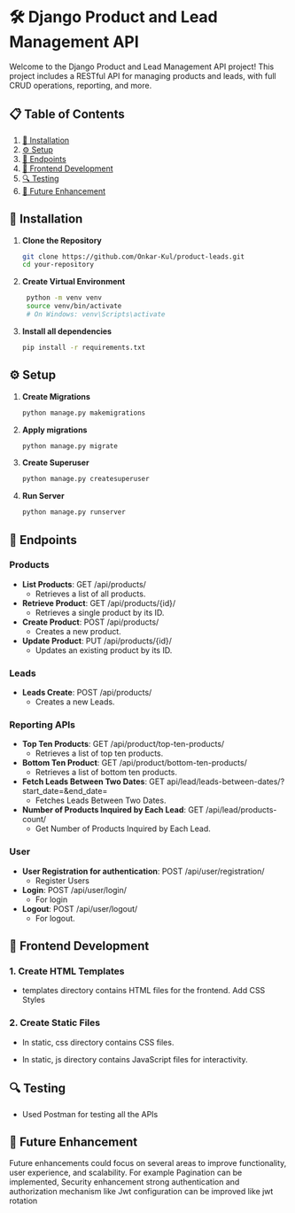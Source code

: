 # 🛠️ Django Product and Lead Management API

Welcome to the Django Product and Lead Management API project! This project includes a RESTful API for managing products and leads, with full CRUD operations, reporting, and more.

## 📋 Table of Contents
1. [🔧 Installation](#installation)
2. [⚙️ Setup](#setup)
3. [📂 Endpoints](#endpoints)
4. [🎨 Frontend Development](#frontend-development)
5. [🔍 Testing](#testing)
6. [📄 Future Enhancement](#future-enhancement)

## 🔧 Installation

1. **Clone the Repository**
   ```bash
   git clone https://github.com/Onkar-Kul/product-leads.git
   cd your-repository

2. **Create Virtual Environment**
   ```bash
    python -m venv venv
    source venv/bin/activate  
    # On Windows: venv\Scripts\activate

3. **Install all dependencies**
   ```bash
   pip install -r requirements.txt

## ⚙️ Setup

1. **Create Migrations**
   ```bash
   python manage.py makemigrations

2. **Apply migrations**
   ```bash
   python manage.py migrate

3. **Create Superuser**
   ```bash
   python manage.py createsuperuser

4. **Run Server**
   ```bash
   python manage.py runserver

## 📂 Endpoints
### Products
* __List Products__: GET /api/products/ 
  * Retrieves a list of all products.
* __Retrieve Product__: GET /api/products/{id}/
  * Retrieves a single product by its ID.
* __Create Product__: POST /api/products/
  * Creates a new product.
* __Update Product__: PUT /api/products/{id}/
  * Updates an existing product by its ID.

### Leads
* __Leads Create__: POST /api/products/
  * Creates a new Leads.

### Reporting APIs
* __Top Ten Products__: GET /api/product/top-ten-products/
  * Retrieves a list of top ten products.
* __Bottom Ten Product__: GET /api/product/bottom-ten-products/
  * Retrieves a list of bottom ten products.
* __Fetch Leads Between Two Dates__: GET api/lead/leads-between-dates/?start_date=&end_date=
  * Fetches Leads Between Two Dates.
* __Number of Products Inquired by Each Lead__: GET /api/lead/products-count/
  * Get Number of Products Inquired by Each Lead.
   
### User
* __User Registration for authentication__: POST /api/user/registration/ 
  * Register Users 
* __Login__: POST /api/user/login/
  * For login 
* __Logout__: POST /api/user/logout/
  * For logout.

## 🎨 Frontend Development
### 1. Create HTML Templates

* templates directory contains HTML files for the frontend.
Add CSS Styles

### 2. Create Static Files
* In static, css directory contains CSS files.

* In static, js directory contains JavaScript files for interactivity.

## 🔍 Testing
* Used Postman for testing all the APIs

## 📄 Future Enhancement
Future enhancements could focus on several areas to improve functionality, user experience, and scalability.
For example Pagination can be implemented, Security enhancement strong authentication and authorization mechanism like 
Jwt configuration can be improved like jwt rotation
